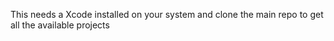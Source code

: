This needs a Xcode installed on your system and clone the main repo to get all the available projects

